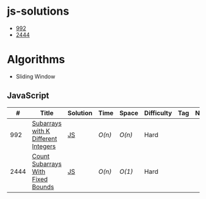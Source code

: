 # js-solutions

- [992](https://github.com/Sasmita07/leetcode-js-solution/tree/main?tab=readme-ov-file#javascript)
- [2444](https://github.com/Sasmita07/leetcode-js-solution/tree/main?tab=readme-ov-file#javascript)

# Algorithms

- Sliding Window

## JavaScript

| #    | Title                                                                                                                 | Solution                                                                                                        | Time   | Space  | Difficulty | Tag | Note |
| ---- | --------------------------------------------------------------------------------------------------------------------- | --------------------------------------------------------------------------------------------------------------- | ------ | ------ | ---------- | --- | ---- |
| 992  | [Subarrays with K Different Integers](https://leetcode.com/problems/subarrays-with-k-different-integers/description/) | [JS](https://github.com/Sasmita07/leetcode-js-solution/blob/main/js-solutions/992-subarrays-with-k-distinct.js) | _O(n)_ | _O(n)_ | Hard       |     |
| 2444 | [Count Subarrays With Fixed Bounds](https://leetcode.com/problems/count-subarrays-with-fixed-bounds/description/)     | [JS](https://github.com/Sasmita07/leetcode-js-solution/blob/main/js-solutions/2444-count-subarrays-with-fixed-bounds.js) | _O(n)_ | _O(1)_ | Hard       |     |
